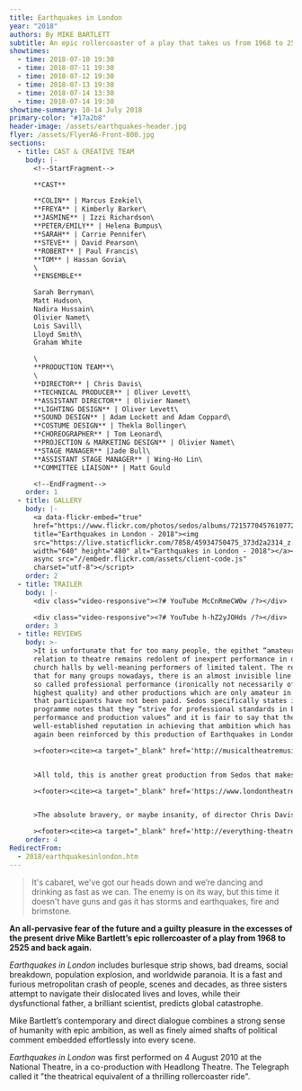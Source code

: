 ```yaml
---
title: Earthquakes in London
year: "2018"
authors: By MIKE BARTLETT
subtitle: An epic rollercoaster of a play that takes us from 1968 to 2525 and back again
showtimes:
  - time: 2018-07-10 19:30
  - time: 2018-07-11 19:30
  - time: 2018-07-12 19:30
  - time: 2018-07-13 19:30
  - time: 2018-07-14 13:30
  - time: 2018-07-14 19:30
showtime-summary: 10-14 July 2018
primary-color: "#17a2b8"
header-image: /assets/earthquakes-header.jpg
flyer: /assets/FlyerA6-Front-800.jpg
sections:
  - title: CAST & CREATIVE TEAM
    body: |-
      <!--StartFragment-->

      **CAST**

      **COLIN** | Marcus Ezekiel\
      **FREYA** | Kimberly Barker\
      **JASMINE** | Izzi Richardson\
      **PETER/EMILY** | Helena Bumpus\
      **SARAH** | Carrie Pennifer\
      **STEVE** | David Pearson\
      **ROBERT** | Paul Francis\
      **TOM** | Hassan Govia\
      \
      **ENSEMBLE**

      Sarah Berryman\
      Matt Hudson\
      Nadira Hussain\
      Olivier Namet\
      Lois Savill\
      Lloyd Smith\
      Graham White

      \
      **PRODUCTION TEAM**\
      \
      **DIRECTOR** | Chris Davis\
      **TECHNICAL PRODUCER** | Oliver Levett\
      **ASSISTANT DIRECTOR** | Olivier Namet\
      **LIGHTING DESIGN** | Oliver Levett\
      **SOUND DESIGN** | Adam Lockett and Adam Coppard\
      **COSTUME DESIGN** | Thekla Bollinger\
      **CHOREOGRAPHER** | Tom Leonard\
      **PROJECTION & MARKETING DESIGN** | Olivier Namet\
      **STAGE MANAGER** |Jade Bull\
      **ASSISTANT STAGE MANAGER** | Wing-Ho Lin\
      **COMMITTEE LIAISON** | Matt Gould

      <!--EndFragment-->
    order: 1
  - title: GALLERY
    body: |-
      <a data-flickr-embed="true"
      href="https://www.flickr.com/photos/sedos/albums/72157704576107721"
      title="Earthquakes in London - 2018"><img
      src="https://live.staticflickr.com/7858/45934750475_373d2a2314_z.jpg"
      width="640" height="480" alt="Earthquakes in London - 2018"></a><script
      async src="//embedr.flickr.com/assets/client-code.js"
      charset="utf-8"></script>
    order: 2
  - title: TRAILER
    body: |-
      <div class="video-responsive"><?# YouTube McCnRmeCW0w /?></div>

      <div class="video-responsive"><?# YouTube h-hZ2yJOHds /?></div>
    order: 3
  - title: REVIEWS
    body: >-
      >It is unfortunate that for too many people, the epithet “amateur” in
      relation to theatre remains redolent of inexpert performance in draughty
      church halls by well-meaning performers of limited talent. The reality is
      that for many groups nowadays, there is an almost invisible line between
      so called professional performance (ironically not necessarily of the
      highest quality) and other productions which are only amateur in the sense
      that participants have not been paid. Sedos specifically states in its
      programme notes that they “strive for professional standards in both
      performance and production values” and it is fair to say that they have a
      well-established reputation in achieving that ambition which has once
      again been reinforced by this production of Earthquakes in London.

      ><footer><cite><a target="_blank" href='http://musicaltheatremusings.co.uk/earthquakes-in-london'>Earthquakes in London, 2018, Musical Theatre Musings</a></cite></footer>


      >All told, this is another great production from Sedos that makes you stop and think about what we are doing to the earth and if we shouldn’t be trying something different so that by the year 2525, man will still be alive.

      ><footer><cite><a target="_blank" href='https://www.londontheatre1.com/reviews/earthquakes-in-london-at-the-bridewell-theatre-review/'>Earthquakes in London, 2018, Londontheatre1</a></cite></footer>


      >The absolute bravery, or maybe insanity, of director Chris Davis to stage this play in an amateur production makes it all the more incredible. And that mention of amateur is the only time it should be raised, because believe me, there is absolutely nothing amateur about this production.

      ><footer><cite><a target="_blank" href='http://everything-theatre.co.uk/2018/07/earthquakes-in-london-bridewell-theatre-review.html'>Earthquakes in London, 2018, Everything Theatre</a></cite></footer>
    order: 4
RedirectFrom:
  - 2018/earthquakesinlondon.htm
---
```

> It's cabaret, we've got our heads down and we’re dancing and drinking as fast as we can. The enemy is on its way, but this time it doesn't have guns and gas it has storms and earthquakes, fire and brimstone.

**An all-pervasive fear of the future and a guilty pleasure in the excesses of the present drive Mike Bartlett’s epic rollercoaster of a play from 1968 to 2525 and back again.**

*Earthquakes in London* includes burlesque strip shows, bad dreams, social breakdown, population explosion, and worldwide paranoia. It is a fast and furious metropolitan crash of people, scenes and decades, as three sisters attempt to navigate their dislocated lives and loves, while their dysfunctional father, a brilliant scientist, predicts global catastrophe.

Mike Bartlett’s contemporary and direct dialogue combines a strong sense of humanity with epic ambition, as well as finely aimed shafts of political comment embedded effortlessly into every scene.

*Earthquakes in London* was first performed on 4 August 2010 at the National Theatre, in a co-production with Headlong Theatre. The Telegraph called it "the theatrical equivalent of a thrilling rollercoaster ride".